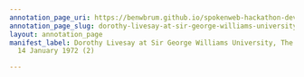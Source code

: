```yaml
---
annotation_page_uri: https://benwbrum.github.io/spokenweb-hackathon-development-noterms/annotations/dorothy-livesay-at-sir-george-williams-university-the-poetry-series-14-january-1972-2--canvas-1-toc.json
annotation_page_slug: dorothy-livesay-at-sir-george-williams-university-the-poetry-series-14-january-1972-2--canvas-1-toc
layout: annotation_page
manifest_label: Dorothy Livesay at Sir George Williams University, The Poetry Series,
  14 January 1972 (2)

---
```

